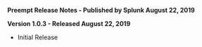 **Preempt Release Notes - Published by Splunk August 22, 2019**


**Version 1.0.3 - Released August 22, 2019**

* Initial Release
